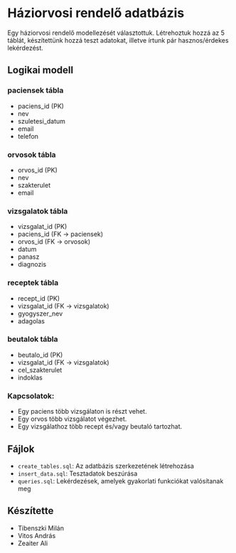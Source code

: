 # Háziorvosi rendelő adatbázis

Egy háziorvosi rendelő modellezését választottuk. 
Létrehoztuk hozzá az 5 táblát, készítettünk hozzá teszt adatokat, illetve írtunk pár hasznos/érdekes lekérdezést.

## Logikai modell

### paciensek tábla
- paciens_id (PK)
- nev
- szuletesi_datum
- email
- telefon

### orvosok tábla
- orvos_id (PK)
- nev
- szakterulet
- email

### vizsgalatok tábla
- vizsgalat_id (PK)
- paciens_id (FK → paciensek)
- orvos_id (FK → orvosok)
- datum
- panasz
- diagnozis

### receptek tábla
- recept_id (PK)
- vizsgalat_id (FK → vizsgalatok)
- gyogyszer_nev
- adagolas

### beutalok tábla
- beutalo_id (PK)
- vizsgalat_id (FK → vizsgalatok)
- cel_szakterulet
- indoklas

### Kapcsolatok:
- Egy paciens több vizsgálaton is részt vehet.
- Egy orvos több vizsgálatot végezhet.
- Egy vizsgálathoz több recept és/vagy beutaló tartozhat.

## Fájlok

- `create_tables.sql`: Az adatbázis szerkezetének létrehozása
- `insert_data.sql`: Tesztadatok beszúrása
- `queries.sql`: Lekérdezések, amelyek gyakorlati funkciókat valósítanak meg

## Készítette
- Tibenszki Milán
- Vitos András
- Zeaiter Ali
